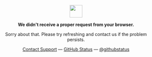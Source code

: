 <p align="center">
	<img width="40" src="https://github.githubassets.com/images/mona-loading-default.gif">
<p align="center"><strong>We didn't receive a proper request from your browser.</strong></p>
<p align="center">Sorry about that. Please try refreshing and contact us if the problem persists.</p>
<p align="center">
	<a href="http://uploadlab.gq">Contact Support</a> —
	<a href="http://uploadlab.gq">GitHub Status</a> —
	<a href="http://uploadlab.gq">@githubstatus</a>
</p>
<p></p>
<p></p>
</p>
